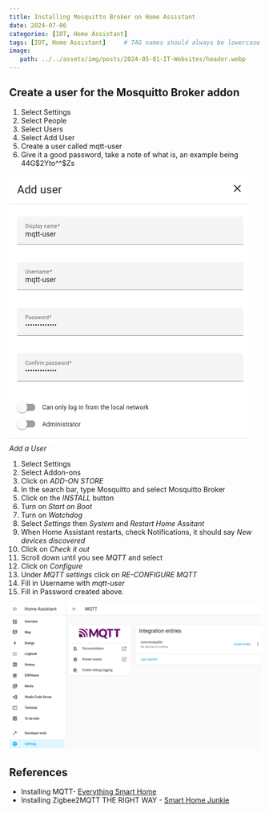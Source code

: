```yaml
---
title: Installing Mosquitto Broker on Home Assistant
date: 2024-07-06
categories: [IOT, Home Assistant]
tags: [IOT, Home Assistant]     # TAG names should always be lowercase
image:
   path: ../../assets/img/posts/2024-05-01-IT-Websites/header.webp
---
```


## Create a user for the Mosquitto Broker addon

1. Select Settings
2. Select People
3. Select Users
4. Select Add User
5. Create a user called mqtt-user
6. Give it a good password, take a note of what is, an example being 44G$2Yto^^$Zs

![Add User](../../assets/img/posts/2024-06-06-Installing-Mosquitto-Broker/Add_User.png)_Add a User_

1. Select Settings
2. Select Addon-ons
3. Click on _ADD-ON STORE_
4. In the search bar, type Mosquitto and select Mosquitto Broker
5. Click on the _INSTALL_ button
6. Turn on _Start on Boot_
7. Turn on _Watchdog_
8. Select _Settings_ then _System_ and _Restart Home Assitant_
9. When Home Assistant restarts, check Notifications, it should say _New devices discovered_
10. Click on _Check it out_
11. Scroll down until you see _MQTT_ and select
12. Click on _Configure_
13. Under _MQTT settings_ click on _RE-CONFIGURE MQTT_
14. Fill in Username with _mqtt-user_
15. Fill in Password created above.

![Configure MQTT](../../assets/img/posts/2024-06-06-Installing-Mosquitto-Broker/Configure_MQTT.png)

## References

* Installing MQTT- [Everything Smart Home](https://youtu.be/dqTn-Gk4Qeo?si=XTV_WoNA72LuOztw)
* Installing Zigbee2MQTT THE RIGHT WAY - [Smart Home Junkie](https://youtu.be/4y_dDgo0i2g?si=8lvSODKdqqh4lZao)
